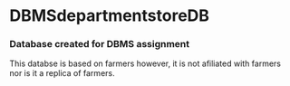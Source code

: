 # DBMSdepartmentstoreDB

### Database created for DBMS assignment

This databse is based on farmers however, it is not afiliated with farmers nor is it a replica of farmers.

